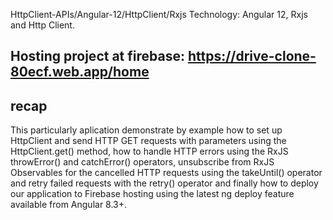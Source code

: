  HttpClient-APIs/Angular-12/HttpClient/Rxjs
Technology: Angular 12, Rxjs and Http Client.
## Hosting project at firebase: https://drive-clone-80ecf.web.app/home

## recap
This particularly aplication demonstrate by example how to set up HttpClient and send HTTP GET requests with parameters using the HttpClient.get() method, how to handle HTTP errors using the RxJS throwError() and catchError() operators, unsubscribe from RxJS Observables for the cancelled HTTP requests using the takeUntil() operator and retry failed requests with the retry() operator and finally how to deploy our application to Firebase hosting using the latest ng deploy feature available from Angular 8.3+.
